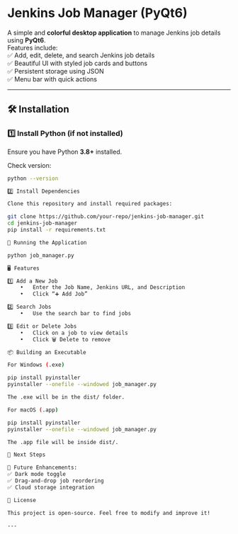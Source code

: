 

# Jenkins Job Manager (PyQt6)  

A simple and **colorful desktop application** to manage Jenkins job details using **PyQt6**.  
Features include:  
✅ Add, edit, delete, and search Jenkins job details  
✅ Beautiful UI with styled job cards and buttons  
✅ Persistent storage using JSON  
✅ Menu bar with quick actions  

---

## **🛠 Installation**  

### **1️⃣ Install Python (if not installed)**  
Ensure you have Python **3.8+** installed.  

Check version:  
```bash
python --version

2️⃣ Install Dependencies

Clone this repository and install required packages:

git clone https://github.com/your-repo/jenkins-job-manager.git
cd jenkins-job-manager
pip install -r requirements.txt

🚀 Running the Application

python job_manager.py

🖥 Features

1️⃣ Add a New Job
	•	Enter the Job Name, Jenkins URL, and Description
	•	Click “➕ Add Job”

2️⃣ Search Jobs
	•	Use the search bar to find jobs

3️⃣ Edit or Delete Jobs
	•	Click on a job to view details
	•	Click 🗑 Delete to remove

📦 Building an Executable

For Windows (.exe)

pip install pyinstaller
pyinstaller --onefile --windowed job_manager.py

The .exe will be in the dist/ folder.

For macOS (.app)

pip install pyinstaller
pyinstaller --onefile --windowed job_manager.py

The .app file will be inside dist/.

📌 Next Steps

🚀 Future Enhancements:
✅ Dark mode toggle
✅ Drag-and-drop job reordering
✅ Cloud storage integration

📜 License

This project is open-source. Feel free to modify and improve it!

---
